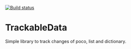 [![Build status](https://ci.appveyor.com/api/projects/status/qylsoqv4k5ra4fmf?svg=true)](https://ci.appveyor.com/project/veblush/trackabledata)

# TrackableData
Simple library to track changes of poco, list and dictionary.
